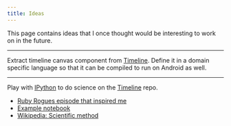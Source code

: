 ```yaml
---
title: Ideas
---
```


This page contains ideas that I once thought would be interesting to work on in
the future.

* * *

Extract timeline canvas component from
[Timeline](http://thetimelineproj.sourceforge.net/). Define it in a domain
specific language so that it can be compiled to run on Android as well.

* * *

Play with [IPython](http://ipython.org/) to do science on the
[Timeline](http://thetimelineproj.sourceforge.net/) repo.

- [Ruby Rogues episode that inspired me](http://devchat.tv/ruby-rogues/184-rr-what-we-actually-know-about-software-development-and-why-we-believe-it-s-true-with-greg-wilson-and-andreas-stefik)
- [Example notebook](http://nbviewer.ipython.org/github/tarmstrong/code-analysis/blob/master/IPythonReviewTime.ipynb)
- [Wikipedia: Scientific method](http://en.wikipedia.org/wiki/Scientific_method)

